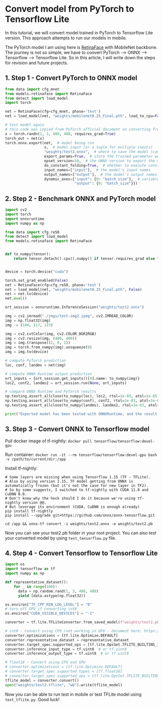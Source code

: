 # Convert model from PyTorch to Tensorflow Lite

In this tutorial, we will convert model trained in PyTorch to Tensorflow Lite version. This approach attempts to run our models in mobile.

The PyTorch model I am using here is [RetinaFace](https://github.com/biubug6/Pytorch_Retinaface) with MobileNet backbone. The journey is not so simple, we have to convert PyTorch --> ONNX --> Tensorflow --> Tensorflow Lite. So in this article, I will write down the steps for revision and future projects.

## 1. Step 1 - Convert PyTorch to ONNX model

```python
from data import cfg_mnet
from models.retinaface import RetinaFace
from detect import load_model
import torch

net = RetinaFace(cfg=cfg_mnet, phase='test')
net = load_model(net, "weights/mobilenet0.25_Final.pth", load_to_cpu=False)

# test model again
# this code was copied from PyTorch official document on converting from PyTorch to ONNX
x = torch.randn(1, 3, 480, 480, requires_grad=True)
torch_out = net(x)
torch.onnx.export(net,  # model being run
                  x,  # model input (or a tuple for multiple inputs)
                  "weights/test2.onnx",  # where to save the model (can be a file or file-like object)
                  export_params=True,  # store the trained parameter weights inside the model file
                  opset_version=10,  # the ONNX version to export the model to
                  do_constant_folding=True,  # whether to execute constant folding for optimization
                  input_names=["input"],  # the model's input names
                  output_names=["output"],  # the model's output names
                  dynamic_axes={"input": {0: "batch_size"},  # variable lenght axes
                                "output": {0: "batch_size"}})
```


## 2. Step 2 - Benchmark ONNX and PyTorch model

```python
import cv2
import torch
import onnxruntime
import numpy as np

from data import cfg_re50
from detect import load_model
from models.retinaface import RetinaFace


def to_numpy(tensor):
    return tensor.detach().cpu().numpy() if tensor.requires_grad else tensor.cpu().numpy()


device = torch.device("cuda")

torch.set_grad_enabled(False)
net = RetinaFace(cfg=cfg_re50, phase='test')
net = load_model(net, "weights/mobilenet0.25_Final.pth", False)
net = net.to(device)
net.eval()

ort_session = onnxruntime.InferenceSession("weights/test2.onnx")

img = cv2.imread("./imgs/test-img2.jpeg", cv2.IMREAD_COLOR)
img = np.float32(img)
img -= (104, 117, 123)

img = cv2.cvtColor(img, cv2.COLOR_BGR2RGB)
img = cv2.resize(img, (480, 480))
img = img.transpose((2, 0, 1))
img = torch.from_numpy(img).unsqueeze(0)
img = img.to(device)

# compute PyTorch prediction
loc, conf, landms = net(img)

# compute ONNX Runtime output prediction
ort_inputs = {ort_session.get_inputs()[0].name: to_numpy(img)}
loc2, conf2, landms2 = ort_session.run(None, ort_inputs)

# compare ONNX Runtime and PyTorch results
np.testing.assert_allclose(to_numpy(loc), loc2, rtol=1e-03, atol=1e-05)
np.testing.assert_allclose(to_numpy(conf), conf2, rtol=1e-03, atol=1e-05)
np.testing.assert_allclose(to_numpy(landms), landms2, rtol=1e-03, atol=1e-05)

print("Exported model has been tested with ONNXRuntime, and the result looks good!")
```


## 3. Step 3 - Convert ONNX to Tensorflow model

Pull docker image of tf-nightly: `docker pull tensorflow/tensorflow:devel-gpu`

Run container: `docker run -it --rm tensorflow/tensorflow:devel-gpu bash -v /path/to/current/dir:/app`

Install tf-nightly:
```shell
# Some layers are missing when using Tensorflow 1.15 (TF - TFLite).
# Also by using version 1.15, TF model getting from ONNX is automatically frozen (but it's not the case for new layer in TF2).
# So by some suggests, I switched to tf-nightly with CUDA 11.0 and CuDNN 8.0.
# Don't know why the heck should I do it because we're using tf-nightly version @@.
# But leverage its environment (CUDA, CuDNN is enough already)
pip install tf-nightly
pip install --upgrade git+https://github.com/onnx/onnx-tensorflow.git

cd /app && onnx-tf convert -i weights/test2.onnx -o weights/test2.pb
```

Now you can see your test2.pb folder in your root project. You can also test your converted model by using `test_tensorflow.py` file.


## 4. Step 4 - Convert Tensorflow to Tensorflow Lite

```python
import os
import tensorflow as tf
import numpy as np

def representative_dataset():
    for _ in range(100):
      data = np.random.rand(1, 3, 480, 480)
      yield [data.astype(np.float32)]

os.environ["TF_CPP_MIN_LOG_LEVEL"] = "0"
# turn off GPU if converting int8
os.environ["CUDA_VISIBLE_DEVICES"] = "-1"

converter = tf.lite.TFLiteConverter.from_saved_model(f"weights/test2.pb")

# int8 - Convert using CPU (not working in GPU - document here: https://www.tensorflow.org/lite/performance/post_training_quantization)
converter.optimizations = [tf.lite.Optimize.DEFAULT]
converter.representative_dataset = representative_dataset
converter.target_spec.supported_ops = [tf.lite.OpsSet.TFLITE_BUILTINS_INT8, tf.lite.OpsSet.SELECT_TF_OPS]
converter.inference_input_type = tf.uint8  # or tf.uint8
converter.inference_output_type = tf.uint8  # or tf.uint8

# float16 - Convert using CPU and GPU
# converter.optimizations = [tf.lite.Optimize.DEFAULT]
# converter.target_spec.supported_types = [tf.float16]
# converter.target_spec.supported_ops = [tf.lite.OpsSet.TFLITE_BUILTINS, tf.lite.OpsSet.SELECT_TF_OPS]
tflite_model = converter.convert()
open("weights/test2.tflite", "wb").write(tflite_model)
```

Now you can be able to run test in mobile or test TFLite model using `test_tflite.py`. Good luck!
